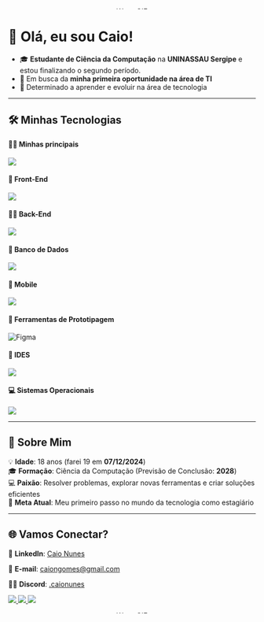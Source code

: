 <p align="center">  
  <img src="https://user-images.githubusercontent.com/74038190/212284115-f47cd8ff-2ffb-4b04-b5bf-4d1c14c0247f.gif" width="100%" height="4px" alt="Wave GIF">  
</p>  

# 👋 Olá, eu sou Caio!  

- 🎓 **Estudante de Ciência da Computação** na **UNINASSAU Sergipe** e estou finalizando o segundo período.  
- 🎯 Em busca da **minha primeira oportunidade na área de TI**  
- 🚀 Determinado a aprender e evoluir na área de tecnologia  

---

## 🛠️ Minhas Tecnologias  

#### 😶‍🌫️  Minhas principais

<p align="left" style="display: flex; gap: 8px;">
    <img src="https://skillicons.dev/icons?i=java" />
</p>

#### 🚀 Front-End  

<p align="left">
    <img src="https://skillicons.dev/icons?i=html,css,js,py" />
</p>

#### 👨‍💻 Back-End  

<p align="left">
    <img src="https://skillicons.dev/icons?i=java,spring,cpp,c" />
</p>

#### 💾 Banco de Dados  

<p align="left">
    <img src="https://skillicons.dev/icons?i=mysql,firebase,supabase" />
</p>

#### 🤳 Mobile  

<p align="left" style="display: flex; gap: 8px;">
    <img src="https://skillicons.dev/icons?i=cs" />
</p>


#### 🎨 Ferramentas de Prototipagem  
<p align="left">
  <img src="https://skillicons.dev/icons?i=figma" alt="Figma">
</p>

#### 🔧 IDES
<p>
    <img src="https://skillicons.dev/icons?i=idea,eclipse,vscode,visualstudio" />
</p>

#### 💻 Sistemas Operacionais 
<p align="left">
    <img src="https://skillicons.dev/icons?i=windows,linux,ubuntu,mint" />
</p>

---

## 🌟 Sobre Mim  

💡 **Idade**: 18 anos (farei 19 em **07/12/2024**)  
🎓 **Formação**: Ciência da Computação (Previsão de Conclusão: **2028**)  
💻 **Paixão**: Resolver problemas, explorar novas ferramentas e criar soluções eficientes  
🌱 **Meta Atual**: Meu primeiro passo no mundo da tecnologia como estagiário  

---

## 🌐 Vamos Conectar?  

🔗 **LinkedIn**: [Caio Nunes](https://www.linkedin.com/in/caio-nunes-3591392b9) 

📧 **E-mail**: [caiongomes@gmail.com](mailto:caiongomes@gmail.com)  

🦸‍♂️ **Discord**: [.caionunes](https://discord.com/users/caionunes)  



  <a href="https://www.linkedin.com/in/caio-nunes-3591392b9" target="_blank">
    <img src="https://skillicons.dev/icons?i=linkedin" />
  </a>
  <a href="mailto:caiongomes@gmail.com" target="_blank">
    <img src="https://skillicons.dev/icons?i=gmail" />
  </a>
  <a href="https://discord.com/users/caionunes" target="_blank">
    <img src="https://skillicons.dev/icons?i=discord" />
  </a>





<p align="center">  
  <img src="https://user-images.githubusercontent.com/74038190/212284115-f47cd8ff-2ffb-4b04-b5bf-4d1c14c0247f.gif" width="100%" height="4px" alt="Wave GIF">  
</p>  

